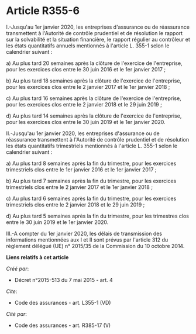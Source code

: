 # Article R355-6

I.-Jusqu'au 1er janvier 2020, les entreprises d'assurance ou de réassurance transmettent à l'Autorité de contrôle prudentiel
et de résolution le rapport sur la solvabilité et la situation financière, le rapport régulier au contrôleur et les états
quantitatifs annuels mentionnés à l'article L. 355-1 selon le calendrier suivant : 

a) Au plus tard 20 semaines après la clôture de l'exercice de l'entreprise, pour les exercices clos entre le 30 juin 2016 et
le 1er janvier 2017 ; 

b) Au plus tard 18 semaines après la clôture de l'exercice de l'entreprise, pour les exercices clos entre le 2 janvier 2017
et le 1er janvier 2018 ; 

c) Au plus tard 16 semaines après la clôture de l'exercice de l'entreprise, pour les exercices clos entre le 2 janvier 2018
et le 29 juin 2019 ; 

d) Au plus tard 14 semaines après la clôture de l'exercice de l'entreprise, pour les exercices clos entre le 30 juin 2019 et
le 1er janvier 2020. 

II.-Jusqu'au 1er janvier 2020, les entreprises d'assurance ou de réassurance transmettent à l'Autorité de contrôle prudentiel
et de résolution les états quantitatifs trimestriels mentionnés à l'article L. 355-1 selon le calendrier suivant : 

a) Au plus tard 8 semaines après la fin du trimestre, pour les exercices trimestriels clos entre le 1er janvier 2016 et le
1er janvier 2017 ; 

b) Au plus tard 7 semaines après la fin du trimestre, pour les exercices trimestriels clos entre le 2 janvier 2017 et le 1er
janvier 2018 ; 

c) Au plus tard 6 semaines après la fin du trimestre, pour les exercices trimestriels clos entre le 2 janvier 2018 et le 29
juin 2019 ; 

d) Au plus tard 5 semaines après la fin du trimestre, pour les trimestres clos entre le 30 juin 2019 et le 1er janvier 2020. 

III.-A compter du 1er janvier 2020, les délais de transmission des informations mentionnées aux I et II sont prévus par
l'article 312 du règlement délégué (UE) n° 2015/35 de la Commission du 10 octobre 2014.

**Liens relatifs à cet article**

_Créé par_:

  - Décret n°2015-513 du 7 mai 2015 - art. 4

_Cite_:

  - Code des assurances - art. L355-1 (VD)

_Cité par_:

  - Code des assurances - art. R385-17 (V)
